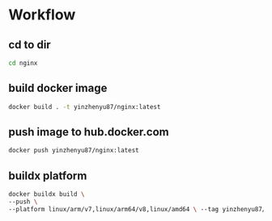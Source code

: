 # Workflow
## cd to dir
```bash
cd nginx
```
## build docker image
```bash
docker build . -t yinzhenyu87/nginx:latest
```
## push image to hub.docker.com
```bash
docker push yinzhenyu87/nginx:latest
```

## buildx platform
```bash
docker buildx build \
--push \
--platform linux/arm/v7,linux/arm64/v8,linux/amd64 \ --tag yinzhenyu87/nginx:latest .
```